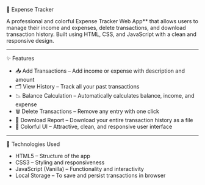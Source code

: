 💸 Expense Tracker

A professional and colorful Expense Tracker Web App** that allows users to manage their income and expenses, delete transactions, and download transaction history.
Built using HTML, CSS, and JavaScript with a clean and responsive design.

---

✨ Features

- 📥 Add Transactions – Add income or expense with description and amount  
- 🗂️ View History – Track all your past transactions  
- 📉 Balance Calculation – Automatically calculates balance, income, and expense  
- 🗑️ Delete Transactions – Remove any entry with one click  
- 📄 Download Report – Download your entire transaction history as a file  
- 🎨 Colorful UI – Attractive, clean, and responsive user interface  

---

🔧 Technologies Used

- HTML5 – Structure of the app  
- CSS3 – Styling and responsiveness  
- JavaScript (Vanilla) – Functionality and interactivity  
- Local Storage – To save and persist transactions in browser
